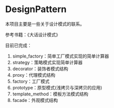 # DesignPattern
本项目主要是一些关于设计模式的联系。

参考书籍：《大话设计模式》

目前已完成：

1. simple_factory：简单工厂模式实现的简单计算器
2. strategy：策略模式实现简单计算器
3. decorator：装饰者模式结构
4. proxy：代理模式结构
5. factory：工厂模式
6. prototype：原型模式(浅拷贝与深拷贝的应用)
7. template_method：模板方法模式结构
8. facade：外观模式结构
